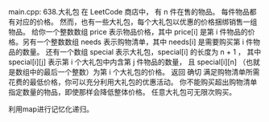 main.cpp:
638.大礼包
在 LeetCode 商店中， 有 n 件在售的物品。
每件物品都有对应的价格。
然而，也有一些大礼包，每个大礼包以优惠的价格捆绑销售一组物品。
给你一个整数数组 price 表示物品价格，其中 price[i] 是第 i 件物品的价格。另有一个整数数组 needs 表示购物清单，其中 needs[i] 是需要购买第 i 件物品的数量。
还有一个数组 special 表示大礼包，special[i] 的长度为 n + 1 ，
其中 special[i][j] 表示第 i 个大礼包中内含第 j 件物品的数量，
且 special[i][n] （也就是数组中的最后一个整数）为第 i 个大礼包的价格。
返回 确切 满足购物清单所需花费的最低价格，你可以充分利用大礼包的优惠活动。
你不能购买超出购物清单指定数量的物品，即使那样会降低整体价格。
任意大礼包可无限次购买。

利用map进行记忆化递归。
